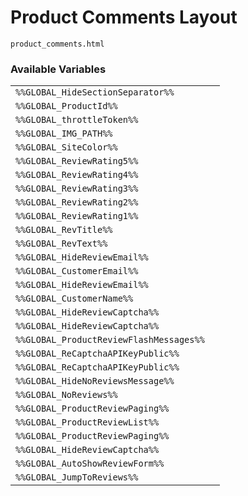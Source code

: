 # Product Comments Layout

`product_comments.html`

### Available Variables
|||
|---|---|
| `%%GLOBAL_HideSectionSeparator%%` |
| `%%GLOBAL_ProductId%%` |
| `%%GLOBAL_throttleToken%%` |
| `%%GLOBAL_IMG_PATH%%` |
| `%%GLOBAL_SiteColor%%` |
| `%%GLOBAL_ReviewRating5%%` |
| `%%GLOBAL_ReviewRating4%%` |
| `%%GLOBAL_ReviewRating3%%` |
| `%%GLOBAL_ReviewRating2%%` |
| `%%GLOBAL_ReviewRating1%%` |
| `%%GLOBAL_RevTitle%%` |
| `%%GLOBAL_RevText%%` |
| `%%GLOBAL_HideReviewEmail%%` |
| `%%GLOBAL_CustomerEmail%%` |
| `%%GLOBAL_HideReviewEmail%%` |
| `%%GLOBAL_CustomerName%%` |
| `%%GLOBAL_HideReviewCaptcha%%` |
| `%%GLOBAL_HideReviewCaptcha%%` |
| `%%GLOBAL_ProductReviewFlashMessages%%` |
| `%%GLOBAL_ReCaptchaAPIKeyPublic%%` |
| `%%GLOBAL_ReCaptchaAPIKeyPublic%%` |
| `%%GLOBAL_HideNoReviewsMessage%%` |
| `%%GLOBAL_NoReviews%%` |
| `%%GLOBAL_ProductReviewPaging%%` |
| `%%GLOBAL_ProductReviewList%%` |
| `%%GLOBAL_ProductReviewPaging%%` |
| `%%GLOBAL_HideReviewCaptcha%%` |
| `%%GLOBAL_AutoShowReviewForm%%` |
| `%%GLOBAL_JumpToReviews%%` |
